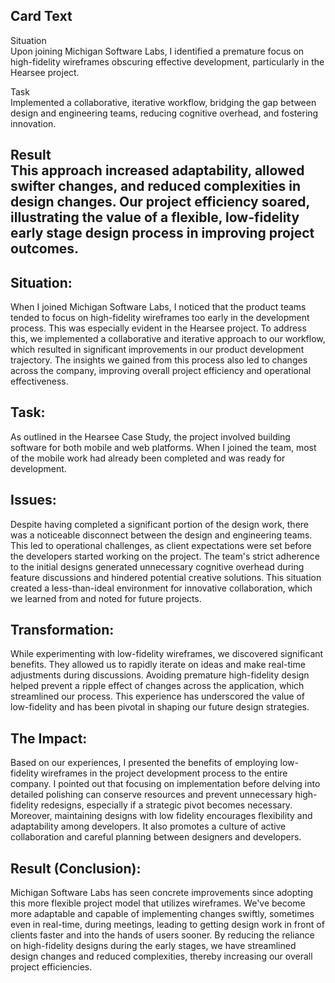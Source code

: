 ## Card Text
Situation  
Upon joining Michigan Software Labs, I identified a premature focus on high-fidelity wireframes obscuring effective development, particularly in the Hearsee project.
  
Task  
Implemented a collaborative, iterative workflow, bridging the gap between design and engineering teams, reducing cognitive overhead, and fostering innovation.
  
Result  
This approach increased adaptability, allowed swifter changes, and reduced complexities in design changes. Our project efficiency soared, illustrating the value of a flexible, low-fidelity early stage design process in improving project outcomes.
---
## Situation:
When I joined Michigan Software Labs, I noticed that the product teams tended to focus on high-fidelity wireframes too early in the development process. This was especially evident in the Hearsee project. To address this, we implemented a collaborative and iterative approach to our workflow, which resulted in significant improvements in our product development trajectory. The insights we gained from this process also led to changes across the company, improving overall project efficiency and operational effectiveness.
## Task:
As outlined in the Hearsee Case Study, the project involved building software for both mobile and web platforms. When I joined the team, most of the mobile work had already been completed and was ready for development.
## Issues:
Despite having completed a significant portion of the design work, there was a noticeable disconnect between the design and engineering teams. This led to operational challenges, as client expectations were set before the developers started working on the project. The team's strict adherence to the initial designs generated unnecessary cognitive overhead during feature discussions and hindered potential creative solutions. This situation created a less-than-ideal environment for innovative collaboration, which we learned from and noted for future projects.
## Transformation:
While experimenting with low-fidelity wireframes, we discovered significant benefits. They allowed us to rapidly iterate on ideas and make real-time adjustments during discussions. Avoiding premature high-fidelity design helped prevent a ripple effect of changes across the application, which streamlined our process. This experience has underscored the value of low-fidelity and has been pivotal in shaping our future design strategies.
## The Impact:
Based on our experiences, I presented the benefits of employing low-fidelity wireframes in the project development process to the entire company. I pointed out that focusing on implementation before delving into detailed polishing can conserve resources and prevent unnecessary high-fidelity redesigns, especially if a strategic pivot becomes necessary. Moreover, maintaining designs with low fidelity encourages flexibility and adaptability among developers. It also promotes a culture of active collaboration and careful planning between designers and developers.
## Result (Conclusion):
Michigan Software Labs has seen concrete improvements since adopting this more flexible project model that utilizes wireframes. We've become more adaptable and capable of implementing changes swiftly, sometimes even in real-time, during meetings, leading to getting design work in front of clients faster and into the hands of users sooner. By reducing the reliance on high-fidelity designs during the early stages, we have streamlined design changes and reduced complexities, thereby increasing our overall project efficiencies.